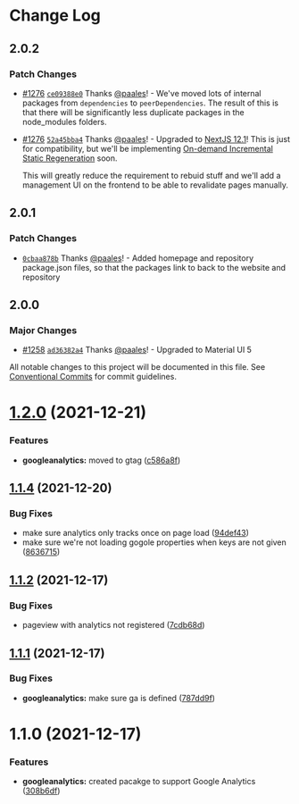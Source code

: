 # Change Log

## 2.0.2

### Patch Changes

- [#1276](https://github.com/ho-nl/m2-pwa/pull/1276)
  [`ce09388e0`](https://github.com/ho-nl/m2-pwa/commit/ce09388e0d7ef33aee660612340f6fbae15ceec2)
  Thanks [@paales](https://github.com/paales)! - We've moved lots of internal packages from
  `dependencies` to `peerDependencies`. The result of this is that there will be significantly less
  duplicate packages in the node_modules folders.

* [#1276](https://github.com/ho-nl/m2-pwa/pull/1276)
  [`52a45bba4`](https://github.com/ho-nl/m2-pwa/commit/52a45bba4dc6dd6df3c81f5023df7d23ed8a534d)
  Thanks [@paales](https://github.com/paales)! - Upgraded to
  [NextJS 12.1](https://nextjs.org/blog/next-12-1)! This is just for compatibility, but we'll be
  implementing
  [On-demand Incremental Static Regeneration](https://nextjs.org/blog/next-12-1#on-demand-incremental-static-regeneration-beta)
  soon.

  This will greatly reduce the requirement to rebuid stuff and we'll add a management UI on the
  frontend to be able to revalidate pages manually.

## 2.0.1

### Patch Changes

- [`0cbaa878b`](https://github.com/ho-nl/m2-pwa/commit/0cbaa878b8a844d5abbeb1797b625a33130e6514)
  Thanks [@paales](https://github.com/paales)! - Added homepage and repository package.json files,
  so that the packages link to back to the website and repository

## 2.0.0

### Major Changes

- [#1258](https://github.com/ho-nl/m2-pwa/pull/1258)
  [`ad36382a4`](https://github.com/ho-nl/m2-pwa/commit/ad36382a4d55d83d9e47b7eb6a02671a2a631a05)
  Thanks [@paales](https://github.com/paales)! - Upgraded to Material UI 5

All notable changes to this project will be documented in this file. See
[Conventional Commits](https://conventionalcommits.org) for commit guidelines.

# [1.2.0](https://github.com/ho-nl/m2-pwa/compare/@graphcommerce/googleanalytics@1.1.4...@graphcommerce/googleanalytics@1.2.0) (2021-12-21)

### Features

- **googleanalytics:** moved to gtag
  ([c586a8f](https://github.com/ho-nl/m2-pwa/commit/c586a8f66547cf7c332113e991a257181ce8d338))

## [1.1.4](https://github.com/ho-nl/m2-pwa/compare/@graphcommerce/googleanalytics@1.1.3...@graphcommerce/googleanalytics@1.1.4) (2021-12-20)

### Bug Fixes

- make sure analytics only tracks once on page load
  ([94def43](https://github.com/ho-nl/m2-pwa/commit/94def43db7075b6b039696612547c6b6ff7c7c6e))
- make sure we're not loading gogole properties when keys are not given
  ([8636715](https://github.com/ho-nl/m2-pwa/commit/8636715d61985e0919208ffb64354c3ebb43ed01))

## [1.1.2](https://github.com/ho-nl/m2-pwa/compare/@graphcommerce/googleanalytics@1.1.1...@graphcommerce/googleanalytics@1.1.2) (2021-12-17)

### Bug Fixes

- pageview with analytics not registered
  ([7cdb68d](https://github.com/ho-nl/m2-pwa/commit/7cdb68d9770a00044fa5a1f143fd05701ea72d59))

## [1.1.1](https://github.com/ho-nl/m2-pwa/compare/@graphcommerce/googleanalytics@1.1.0...@graphcommerce/googleanalytics@1.1.1) (2021-12-17)

### Bug Fixes

- **googleanalytics:** make sure ga is defined
  ([787dd9f](https://github.com/ho-nl/m2-pwa/commit/787dd9f6945469e36ebf627213fdb5eefb8146cd))

# 1.1.0 (2021-12-17)

### Features

- **googleanalytics:** created pacakge to support Google Analytics
  ([308b6df](https://github.com/ho-nl/m2-pwa/commit/308b6df1f216d2bc726c770a9ead039bd114a995))
